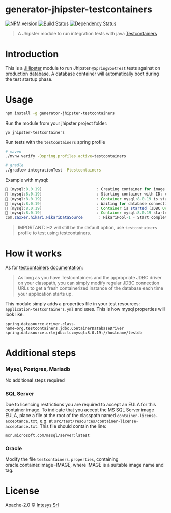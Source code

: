 # generator-jhipster-testcontainers

[![NPM version][npm-image]][npm-url] [![Build Status][github-actions-image]][github-actions-url] [![Dependency Status][daviddm-image]][daviddm-url]

> A Jhipster module to run integration tests with java [Testcontainers](https://www.testcontainers.org/)

# Introduction

This is a [JHipster](http://jhipster.github.io/) module to run Jhipster `@SpringBootTest` tests against on production database.
A database container will automatically boot during the test startup phase.

# Usage

```bash
npm install -g generator-jhipster-testcontainers
```

Run the module from your jhipster project folder:

```bash
yo jhipster-testcontainers
```

Run tests with the `testcontainers` spring profile

```bash
# maven
./mvnw verify -Dspring.profiles.active=testcontainers

# gradle
./gradlew integrationTest -Ptestcontainers
```

Example with mysql:

```java
🐳 [mysql:8.0.19]                        : Creating container for image: mysql:8.0.19
🐳 [mysql:8.0.19]                        : Starting container with ID: ce2bc59ebbd1e02d0cffa6f04fca43a10c516818a2d8be90720f833a639151b6
🐳 [mysql:8.0.19]                        : Container mysql:8.0.19 is starting: ce2bc59ebbd1e02d0cffa6f04fca43a10c516818a2d8be90720f833a639151b6
🐳 [mysql:8.0.19]                        : Waiting for database connection to become available at jdbc:mysql://localhost:32770/academydb using query 'SELECT 1'
🐳 [mysql:8.0.19]                        : Container is started (JDBC URL: jdbc:mysql://localhost:32770/testdb)
🐳 [mysql:8.0.19]                        : Container mysql:8.0.19 started in PT17.8709687S
com.zaxxer.hikari.HikariDataSource       : HikariPool-1 - Start completed.
```

> IMPORTANT: H2 will still be the default option, use `testcontainers` profile to test using testcontainers.

# How it works

As for [testcontainers documentation](https://www.testcontainers.org/modules/databases/#database-containers-launched-via-jdbc-url-scheme):

> As long as you have Testcontainers and the appropriate JDBC driver on your classpath, you can simply modify regular
> JDBC connection URLs to get a fresh containerized instance of the database each time your application starts up.

This module simply adds a properties file in your test resources: `application-testcontainers.yml` and uses. This is
how mysql properties will look like.

```properties
spring.datasource.driver-class-name=org.testcontainers.jdbc.ContainerDatabaseDriver
spring.datasource.url=jdbc:tc:mysql:8.0.19://hostname/testdb
```

# Additional steps

### Mysql, Postgres, Mariadb

No additional steps required

### SQL Server

Due to licencing restrictions you are required to accept an EULA for this container image.
To indicate that you accept the MS SQL Server image EULA, place a file at the root of the classpath named
`container-license-acceptance.txt`, e.g. at `src/test/resources/container-license-acceptance.txt`.
This file should contain the line:

```
mcr.microsoft.com/mssql/server:latest
```

### Oracle

Modify the file `testcontainers.properties`, containing oracle.container.image=IMAGE, where IMAGE is a suitable image name and tag.

# License

Apache-2.0 © [Intesys Srl](https://www.intesys.it/)

[npm-image]: https://img.shields.io/npm/v/generator-jhipster-testcontainers.svg
[npm-url]: https://npmjs.org/package/generator-jhipster-testcontainers
[github-actions-image]: https://github.com/intesys/generator-jhipster-testcontainers/workflows/Build/badge.svg
[github-actions-url]: https://github.com/intesys/generator-jhipster-testcontainers/actions
[daviddm-image]: https://david-dm.org/intesys/generator-jhipster-testcontainers.svg?theme=shields.io
[daviddm-url]: https://david-dm.org/intesys/generator-jhipster-testcontainers
